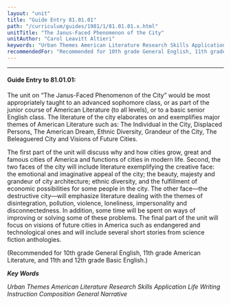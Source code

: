 ```yaml
---
layout: "unit"
title: "Guide Entry 81.01.01"
path: "/curriculum/guides/1981/1/81.01.01.x.html"
unitTitle: "The Janus-Faced Phenomenon of the City"
unitAuthor: "Carol Leavitt Altieri"
keywords: "Urban Themes American Literature Research Skills Application Life Writing Instruction Composition General Narrative"
recommendedFor: "Recommended for 10th grade General English, 11th grade American Literature, and 11th and 12th grade Basic English."
---
```

<body>
<hr/>
 <h4>
  Guide Entry to 81.01.01:
 </h4>
 The unit on “The Janus-Faced Phenomenon of the City” would be most appropriately taught to an advanced sophomore class, or as part of the junior course of American Literature (to all levels), or to a basic senior English class.  The literature of the city elaborates on and exemplifies major themes of American Literature such as: The Individual in the City, Displaced Persons, The American Dream, Ethnic Diversity, Grandeur of the City, The Beleaguered City and Visions of Future Cities.
 <p>
  The first part of the unit will discuss why and how cities grow, great and famous cities of America and functions of cities in modern life. Second, the two faces of the city will include literature exemplifying the creative face: the emotional and imaginative appeal of the city; the beauty, majesty and grandeur of city architecture; ethnic diversity, and the fulfillment of economic possibilities for some people in the city.  The other face—the destructive city—will emphasize literature dealing with the themes of disintegration, pollution, violence, loneliness, impersonality and disconnectedness. In addition, some time will be spent on ways of improving or solving some of these problems.  The final part of the unit will focus on visions of future cities in America such as endangered and technological ones and will include several short stories from science fiction anthologies.
 </p>
 <p>
  (Recommended for 10th grade General English, 11th grade American Literature, and 11th and 12th grade Basic English.)
 </p>
<p>
  <b>
   <i>
    Key Words
   </i>
  </b>
  <br/>
 </p>
 <p>
  <i>
   Urban Themes American Literature Research Skills Application Life Writing Instruction Composition General Narrative
  </i>
 </p>

</body>